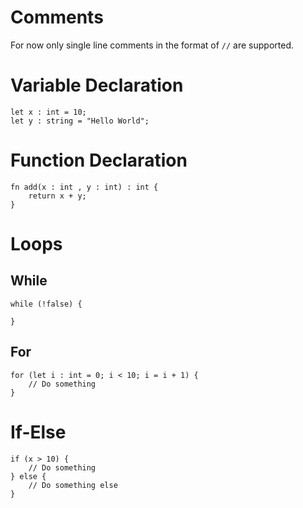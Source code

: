 # Comments
For now only single line comments in the format of `//` are supported.

# Variable Declaration
```
let x : int = 10;
let y : string = "Hello World";
```

# Function Declaration
```
fn add(x : int , y : int) : int {
    return x + y;
} 
```

# Loops
## While
```
while (!false) {
    
}
```
## For
```
for (let i : int = 0; i < 10; i = i + 1) {
    // Do something
}
```

# If-Else
```
if (x > 10) {
    // Do something
} else {
    // Do something else
}
```
